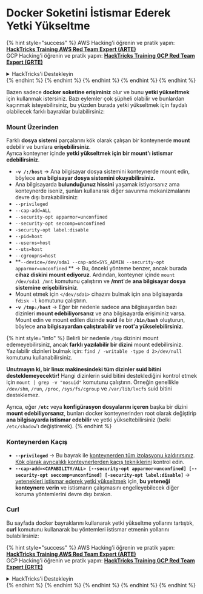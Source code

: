 # Docker Soketini İstismar Ederek Yetki Yükseltme

{% hint style="success" %}
AWS Hacking'i öğrenin ve pratik yapın:<img src="/.gitbook/assets/arte.png" alt="" data-size="line">[**HackTricks Training AWS Red Team Expert (ARTE)**](https://training.hacktricks.xyz/courses/arte)<img src="/.gitbook/assets/arte.png" alt="" data-size="line">\
GCP Hacking'i öğrenin ve pratik yapın: <img src="/.gitbook/assets/grte.png" alt="" data-size="line">[**HackTricks Training GCP Red Team Expert (GRTE)**<img src="/.gitbook/assets/grte.png" alt="" data-size="line">](https://training.hacktricks.xyz/courses/grte)

<details>

<summary>HackTricks'i Destekleyin</summary>

* [**abonelik planlarını**](https://github.com/sponsors/carlospolop) kontrol edin!
* **💬 [**Discord grubuna**](https://discord.gg/hRep4RUj7f) veya [**telegram grubuna**](https://t.me/peass) katılın ya da **Twitter'da** 🐦 [**@hacktricks\_live**](https://twitter.com/hacktricks\_live)**'ı takip edin.**
* **Hacking ipuçlarını paylaşmak için** [**HackTricks**](https://github.com/carlospolop/hacktricks) ve [**HackTricks Cloud**](https://github.com/carlospolop/hacktricks-cloud) github reposuna PR gönderin.

</details>
{% endhint %}
{% endhint %}
{% endhint %}
{% endhint %}
{% endhint %}

Bazen sadece **docker soketine erişiminiz** olur ve bunu **yetki yükseltmek** için kullanmak istersiniz. Bazı eylemler çok şüpheli olabilir ve bunlardan kaçınmak isteyebilirsiniz, bu yüzden burada yetki yükseltmek için faydalı olabilecek farklı bayraklar bulabilirsiniz:

### Mount Üzerinden

Farklı **dosya sistemi** parçalarını kök olarak çalışan bir konteynerde **mount** edebilir ve bunlara **erişebilirsiniz**.\
Ayrıca konteyner içinde **yetki yükseltmek için bir mount'ı istismar edebilirsiniz**.

* **`-v /:/host`** -> Ana bilgisayar dosya sistemini konteynerde mount edin, böylece **ana bilgisayar dosya sistemini okuyabilirsiniz.**
* Ana bilgisayarda **bulunduğunuz hissini** yaşamak istiyorsanız ama konteynerde iseniz, şunları kullanarak diğer savunma mekanizmalarını devre dışı bırakabilirsiniz:
* `--privileged`
* `--cap-add=ALL`
* `--security-opt apparmor=unconfined`
* `--security-opt seccomp=unconfined`
* `-security-opt label:disable`
* `--pid=host`
* `--userns=host`
* `--uts=host`
* `--cgroupns=host`
* \*\*`--device=/dev/sda1 --cap-add=SYS_ADMIN --security-opt apparmor=unconfined` \*\* -> Bu, önceki yönteme benzer, ancak burada **cihaz diskini mount ediyoruz**. Ardından, konteyner içinde `mount /dev/sda1 /mnt` komutunu çalıştırın ve **/mnt**'de **ana bilgisayar dosya sistemine** **erişebilirsiniz**.
* Mount etmek için `</dev/sda1>` cihazını bulmak için ana bilgisayarda `fdisk -l` komutunu çalıştırın.
* **`-v /tmp:/host`** -> Eğer bir nedenle sadece ana bilgisayardan bazı dizinleri **mount edebiliyorsanız** ve ana bilgisayarda erişiminiz varsa. Mount edin ve mount edilen dizinde **suid** ile bir **`/bin/bash`** oluşturun, böylece **ana bilgisayardan çalıştırabilir ve root'a yükselebilirsiniz**.

{% hint style="info" %}
Belirli bir nedenle `/tmp` dizinini mount edemeyebilirsiniz, ancak **farklı yazılabilir bir dizini** mount edebilirsiniz. Yazılabilir dizinleri bulmak için: `find / -writable -type d 2>/dev/null` komutunu kullanabilirsiniz.

**Unutmayın ki, bir linux makinesindeki tüm dizinler suid bitini desteklemeyecektir!** Hangi dizinlerin suid bitini desteklediğini kontrol etmek için `mount | grep -v "nosuid"` komutunu çalıştırın. Örneğin genellikle `/dev/shm`, `/run`, `/proc`, `/sys/fs/cgroup` ve `/var/lib/lxcfs` suid bitini desteklemez.

Ayrıca, eğer **`/etc`** veya **konfigürasyon dosyalarını içeren** başka bir dizini **mount edebiliyorsanız**, bunları docker konteynerinden root olarak değiştirip **ana bilgisayarda istismar edebilir** ve yetki yükseltebilirsiniz (belki `/etc/shadow`'ı değiştirerek).
{% endhint %}

### Konteynerden Kaçış

* **`--privileged`** -> Bu bayrak ile [konteynerden tüm izolasyonu kaldırırsınız](docker-privileged.md#what-affects). [Kök olarak ayrıcalıklı konteynerlerden kaçış tekniklerini](docker-breakout-privilege-escalation/#automatic-enumeration-and-escape) kontrol edin.
* **`--cap-add=<CAPABILITY/ALL> [--security-opt apparmor=unconfined] [--security-opt seccomp=unconfined] [-security-opt label:disable]`** -> [yetenekleri istismar ederek yetki yükseltmek](../linux-capabilities.md) için, **bu yeteneği konteynere verin** ve istismarın çalışmasını engelleyebilecek diğer koruma yöntemlerini devre dışı bırakın.

### Curl

Bu sayfada docker bayraklarını kullanarak yetki yükseltme yollarını tartıştık, **curl** komutunu kullanarak bu yöntemleri istismar etmenin yollarını bulabilirsiniz:

{% hint style="success" %}
AWS Hacking'i öğrenin ve pratik yapın:<img src="/.gitbook/assets/arte.png" alt="" data-size="line">[**HackTricks Training AWS Red Team Expert (ARTE)**](https://training.hacktricks.xyz/courses/arte)<img src="/.gitbook/assets/arte.png" alt="" data-size="line">\
GCP Hacking'i öğrenin ve pratik yapın: <img src="/.gitbook/assets/grte.png" alt="" data-size="line">[**HackTricks Training GCP Red Team Expert (GRTE)**<img src="/.gitbook/assets/grte.png" alt="" data-size="line">](https://training.hacktricks.xyz/courses/grte)

<details>

<summary>HackTricks'i Destekleyin</summary>

* [**abonelik planlarını**](https://github.com/sponsors/carlospolop) kontrol edin!
* **💬 [**Discord grubuna**](https://discord.gg/hRep4RUj7f) veya [**telegram grubuna**](https://t.me/peass) katılın ya da **Twitter'da** 🐦 [**@hacktricks\_live**](https://twitter.com/hacktricks\_live)**'ı takip edin.**
* **Hacking ipuçlarını paylaşmak için** [**HackTricks**](https://github.com/carlospolop/hacktricks) ve [**HackTricks Cloud**](https://github.com/carlospolop/hacktricks-cloud) github reposuna PR gönderin.

</details>
{% endhint %}
</details>
{% endhint %}
</details>
{% endhint %}
</details>
{% endhint %}
</details>
{% endhint %}

